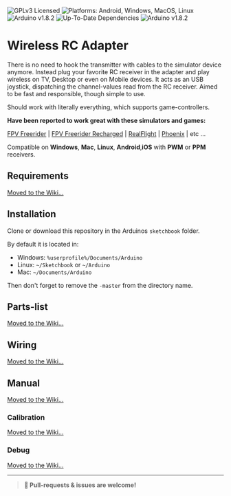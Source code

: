 ![GPLv3 Licensed](https://img.shields.io/badge/license-GPLv3-blue.svg) ![Platforms: Android, Windows, MacOS, Linux](https://img.shields.io/badge/platforms-Android%20%7C%20Windows%20%7C%20Mac%20%7C%20Linux-lightgrey.svg) ![Arduino v1.8.2](https://img.shields.io/badge/arduino-v1.8.2-brightgreen.svg) ![Up-To-Date Dependencies](https://img.shields.io/badge/dependencies-Up%20To%20Date-blue.svg) ![Arduino v1.8.2](https://img.shields.io/badge/development-Active-orange.svg)

# Wireless RC Adapter
There is no need to hook the transmitter with cables to the simulator device anymore. Instead plug your favorite RC receiver in the adapter and play wireless on TV, Desktop or even on Mobile devices. It acts as an USB joystick, dispatching the channel-values read from the RC receiver. Aimed to be fast and responsible, though simple to use.

Should work with literally everything, which supports game-controllers.

**Have been reported to work great with these simulators and games:**

[FPV Freerider](http://fpv-freerider.itch.io/fpv-freerider) | [FPV Freerider Recharged](http://fpv-freerider.itch.io/fpv-freerider-recharged) | [RealFlight](http://www.realflight.com) | [Phoenix](http://www.phoenix-sim.com) | etc ...

Compatible on **Windows**, **Mac**, **Linux**, **Android**,**iOS** with **PWM** or **PPM** receivers.

## Requirements
[Moved to the Wiki...](http://github.com/wireless-rc-adapter/wireless-rc-adapter/wiki/requirements)

## Installation
Clone or download this repository in the Arduinos ```sketchbook``` folder.

By default it is located in:
 * Windows: ```%userprofile%/Documents/Arduino```
 * Linux: ```~/Sketchbook``` or ```~/Arduino```
 * Mac: ```~/Documents/Arduino```
 
Then don't forget to remove the ```-master``` from the directory name.

## Parts-list
[Moved to the Wiki...](http://github.com/wireless-rc-adapter/wireless-rc-adapter/wiki/requirements)

## Wiring
[Moved to the Wiki...](http://github.com/wireless-rc-adapter/wireless-rc-adapter/wiki/wiring#sparkfun-pro-micro)

## Manual
[Moved to the Wiki...](http://github.com/wireless-rc-adapter/wireless-rc-adapter/wiki/manual)

### Calibration
[Moved to the Wiki...](http://github.com/wireless-rc-adapter/wireless-rc-adapter/wiki/manual#calibration)

### Debug
[Moved to the Wiki...](http://github.com/wireless-rc-adapter/wireless-rc-adapter/wiki/manual#debug)

---
> **🚧 Pull-requests & issues are welcome!**
